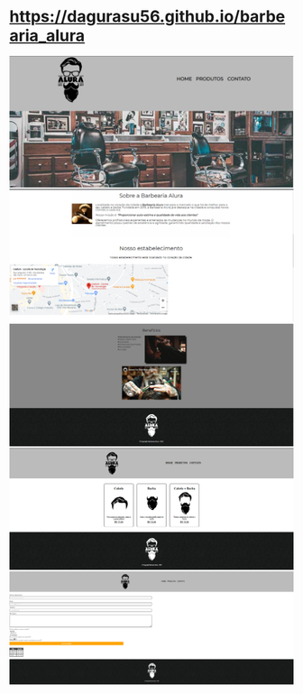 # https://dagurasu56.github.io/barbearia_alura
<img src=application-images/home.PNG />
<img src=application-images/about.PNG />
<img src=application-images/footer.PNG />
<img src=application-images/products.PNG />
<img src=application-images/contact.PNG />
